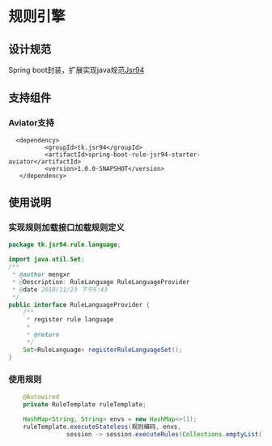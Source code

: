 # 规则引擎

## 设计规范
Spring boot封装，扩展实现java规范[Jsr94](https://www.jcp.org/ja/jsr/detail?id=94)

## 支持组件

### Aviator支持

```
  <dependency>
          <groupId>tk.jsr94</groupId>
          <artifactId>spring-boot-rule-jsr94-starter-aviator</artifactId>
          <version>1.0.0-SNAPSHOT</version>
   </dependency>
```
## 使用说明

### 实现规则加载接口加载规则定义
``` java
package tk.jsr94.rule.language;

import java.util.Set;
/**
 * @author mengxr
 * @Description: RuleLanguage RuleLanguageProvider
 * @date 2018/11/23 下午5:43
 */
public interface RuleLanguageProvider {
    /**
     * register rule language
     *
     * @return
     */
    Set<RuleLanguage> registerRuleLanguageSet();
}

```
### 使用规则

``` java
    @Autowired
    private RuleTemplate ruleTemplate;
    
    HashMap<String, String> envs = new HashMap<>(1);
    ruleTemplate.executeStateless(规则编码, envs,
                session -> session.executeRules(Collections.emptyList()).get(0));
```
